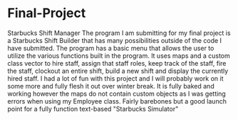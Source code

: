 # Final-Project
Starbucks Shift Manager
The program I am submitting for my final project is a Starbucks Shift Builder that has many possibilities outside of the code I have submitted.
The program has a basic menu that allows the user to utilize the various functions built in the program.
It uses maps and a custom class vector to hire staff, assign that staff roles, keep track of the staff, fire the staff, clockout an entire shift, build a new shift and display the currently hired staff.
I had a lot of fun with this project and I will probably work on it some more and fully flesh it out over winter break.
It is fully baked and working however the maps do not contain custom objects as I was getting errors when using my Employee class.
Fairly barebones but a good launch point for a fully function text-based "Starbucks Simulator"
